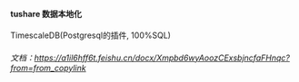 #### tushare 数据本地化
TimescaleDB(Postgresql的插件, 100%SQL) 

###### 文档：https://a1il6hff6t.feishu.cn/docx/Xmpbd6wyAoozCExsbjncfaFHnqc?from=from_copylink

